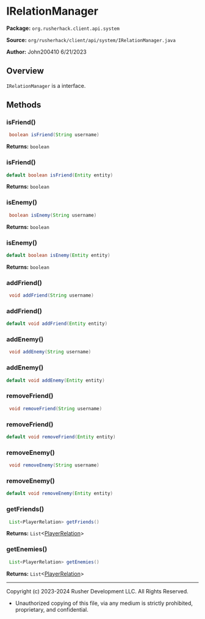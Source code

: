 # IRelationManager

**Package:** `org.rusherhack.client.api.system`

**Source:** `org/rusherhack/client/api/system/IRelationManager.java`

**Author:** John200410 6/21/2023



## Overview

`IRelationManager` is a interface.

## Methods

### isFriend()

```java
 boolean isFriend(String username)
```

**Returns:** `boolean`

### isFriend()

```java
default boolean isFriend(Entity entity)
```

**Returns:** `boolean`

### isEnemy()

```java
 boolean isEnemy(String username)
```

**Returns:** `boolean`

### isEnemy()

```java
default boolean isEnemy(Entity entity)
```

**Returns:** `boolean`

### addFriend()

```java
 void addFriend(String username)
```

### addFriend()

```java
default void addFriend(Entity entity)
```

### addEnemy()

```java
 void addEnemy(String username)
```

### addEnemy()

```java
default void addEnemy(Entity entity)
```

### removeFriend()

```java
 void removeFriend(String username)
```

### removeFriend()

```java
default void removeFriend(Entity entity)
```

### removeEnemy()

```java
 void removeEnemy(String username)
```

### removeEnemy()

```java
default void removeEnemy(Entity entity)
```

### getFriends()

```java
 List<PlayerRelation> getFriends()
```

**Returns:** `List`<[PlayerRelation](PlayerRelation.md)>

### getEnemies()

```java
 List<PlayerRelation> getEnemies()
```

**Returns:** `List`<[PlayerRelation](PlayerRelation.md)>

---

Copyright (c) 2023-2024 Rusher Development LLC. All Rights Reserved.
* Unauthorized copying of this file, via any medium is strictly prohibited, proprietary, and confidential.
